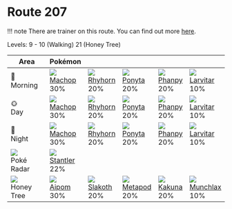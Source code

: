 # Route 207

!!! note
    There are trainer on this route. You can find out more [here](/trainer_changes/route_207/).

Levels: 9 - 10 (Walking) 21 (Honey Tree)

Area                           | Pokémon                         | &nbsp;                          | &nbsp;                          | &nbsp;                          | &nbsp;                          
---                            | ---                             | ---                             | ---                             | ---                             | ---                             
🌅<br>Morning                   | ![][066]<br> [Machop]<br> 30%  | ![][111]<br> [Rhyhorn]<br> 20% | ![][077]<br> [Ponyta]<br> 20%  | ![][231]<br> [Phanpy]<br> 20%  | ![][246]<br> [Larvitar]<br> 10%
🌞<br>Day                       | ![][066]<br> [Machop]<br> 30%  | ![][111]<br> [Rhyhorn]<br> 20% | ![][077]<br> [Ponyta]<br> 20%  | ![][231]<br> [Phanpy]<br> 20%  | ![][246]<br> [Larvitar]<br> 10%
🌙<br>Night                     | ![][066]<br> [Machop]<br> 30%  | ![][111]<br> [Rhyhorn]<br> 20% | ![][077]<br> [Ponyta]<br> 20%  | ![][231]<br> [Phanpy]<br> 20%  | ![][246]<br> [Larvitar]<br> 10%
![][poke-radar]<br> Poké Radar | ![][234]<br> [Stantler]<br> 22%
![][honey]<br> Honey Tree      | ![][190]<br> [Aipom]<br> 30%   | ![][287]<br> [Slakoth]<br> 20% | ![][011]<br> [Metapod]<br> 20% | ![][014]<br> [Kakuna]<br> 20%  | ![][446]<br> [Munchlax]<br> 10%


[Metapod]: /pokemon_changes/011/
[Kakuna]: /pokemon_changes/014/
[Machop]: /pokemon_changes/066/
[Ponyta]: /pokemon_changes/077/
[Rhyhorn]: /pokemon_changes/111/
[Aipom]: /pokemon_changes/190/
[Phanpy]: /pokemon_changes/231/
[Stantler]: /pokemon_changes/234/
[Larvitar]: /pokemon_changes/246/
[Slakoth]: /pokemon_changes/287/
[Munchlax]: /pokemon_changes/446/
[honey]: /img/items/honey.png
[poke-radar]: /img/items/poke-radar.png
[011]: /img/pokemon/011.png
[014]: /img/pokemon/014.png
[066]: /img/pokemon/066.png
[077]: /img/pokemon/077.png
[111]: /img/pokemon/111.png
[190]: /img/pokemon/190.png
[231]: /img/pokemon/231.png
[234]: /img/pokemon/234.png
[246]: /img/pokemon/246.png
[287]: /img/pokemon/287.png
[446]: /img/pokemon/446.png
